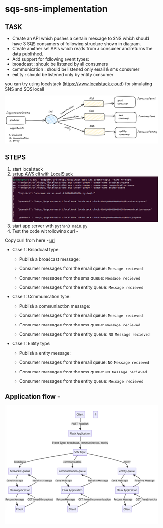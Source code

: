 # sqs-sns-implementation

## TASK

- Create an API which pushes a certain message to SNS which should have 3 SQS consumers of 
following structure shown in diagram.
- Create another set APIs which reads from a consumer and returns the data published.
- Add support for following event types: 
- broadcast : should be listened by all consumers
- communication : should be listened only email & sms consumer
- entity : should be listened only by entity consumer

you can try using localstack (https://www.localstack.cloud) for simulating SNS and SQS locall

![design image](https://github.com/flow6979/sqs-sns-implementation/blob/main/design.png)


## STEPS

1. start localstack
2. setup AWS cli with LocalStack
     ![aws configurations](https://github.com/flow6979/sqs-sns-implementation/blob/main/awsConfigure.png)
4. start app server with `python3 main.py`
5. Test the code wit following curl -

  Copy curl from here - [url](https://github.com/flow6979/sqs-sns-implementation/blob/main/Testing%20sns-sqs.pdf)

- Case 1: Broadcast type:
   - Publish a broadcast message:
   - Consumer messages from the email queue:
      `Message recieved`
     
   - Consumer messages from the sms queue:
      `Message recieved`
     
   - Consumer messages from the entity queue:
      `Message recieved`
 
- Case 1: Communication type:
   - Publish a communiaction message:
   - Consumer messages from the email queue:
      `Message recieved`
     
   - Consumer messages from the sms queue:
      `Message recieved`
     
   - Consumer messages from the entity queue:
      `NO Message recieved`
 
- Case 1: Entity type:
   - Publish a entity message:
   - Consumer messages from the email queue:
      `NO Message recieved`
     
   - Consumer messages from the sms queue:
      `NO Message recieved`
     
   - Consumer messages from the entity queue:
      `Message recieved`
     

## Application flow - 

![flow](https://github.com/flow6979/sqs-sns-implementation/blob/main/flow.png)
